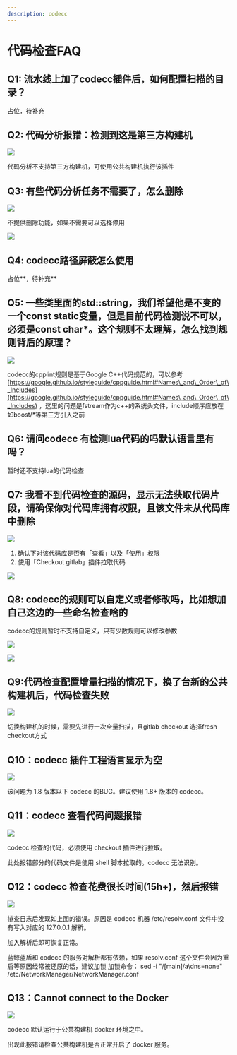 ```yaml
---
description: codecc
---
```


# 代码检查FAQ

## Q1: 流水线上加了codecc插件后，如何配置扫描的目录？

占位，待补充

## Q2: 代码分析报错：检测到这是第三方构建机

![](../../assets/企业微信截图_16393674859420.png)

代码分析不支持第三方构建机，可使用公共构建机执行该插件

## Q3: 有些代码分析任务不需要了，怎么删除

![](../../assets/企业微信截图_16394863726885.png)

不提供删除功能，如果不需要可以选择停用

![](../../assets/wecom-temp-86ae0a86fe2fc72292be8a99ea3aca3c.png)

## Q4: codecc路径屏蔽怎么使用

占位**，待补充**

## Q5: 一些类里面的std::string，我们希望他是不变的一个const static变量，但是目前代码检测说不可以，必须是const char\*。这个规则不太理解，怎么找到规则背后的原理？

![](../../assets/image-20220301101202-dqwHG.png)

codecc的cpplint规则是基于Google C++代码规范的，可以参考[https://google.github.io/styleguide/cppguide.html#Names\_and\_Order\_of\_Includes](https://google.github.io/styleguide/cppguide.html#Names\_and\_Order\_of\_Includes) ，这里的问题是fstream作为c++的系统头文件，include顺序应放在如boost/\*等第三方引入之前

## Q6: 请问codecc 有检测lua代码的吗默认语言里有吗？

暂时还不支持lua的代码检查

## Q7: 我看不到代码检查的源码，显示无法获取代码片段，请确保你对代码库拥有权限，且该文件未从代码库中删除

![](../../assets/企业微信截图_162764646337.png)

1. 确认下对该代码库是否有「查看」以及「使用」权限
2. 使用「Checkout gitlab」插件拉取代码

![](../../assets/wecom-temp-cf8119964a088f29ea8c6ab91207001b.png)

## Q8: codecc的规则可以自定义或者修改吗，比如想加自己这边的一些命名检查啥的

codecc的规则暂时不支持自定义，只有少数规则可以修改参数

![](../../assets/wecom-temp-08d0c28a28b7da8ca0aa399a96834f15.png)

![](../../assets/wecom-temp-54ddc1c54d449c261c04721f0cf403d2.png)



## Q9:代码检查配置增量扫描的情况下，换了台新的公共构建机后，代码检查失败

![](../../assets/企业微信截图_16388456801202.png)

切换构建机的时候，需要先进行一次全量扫描，且gitlab checkout 选择fresh checkout方式



## Q10：codecc 插件工程语言显示为空

![](../../assets/codecc_project_lang_error.png)

该问题为 1.8 版本以下 codecc 的BUG。建议使用 1.8+ 版本的 codecc。





## Q11：codecc 查看代码问题报错

![](../../assets/codecc_check_error.png)

codecc 检查的代码，必须使用 checkout 插件进行拉取。

此处报错部分的代码文件是使用 shell 脚本拉取的。codecc 无法识别。



## Q12：codecc 检查花费很长时间(15h+)，然后报错

![](../../assets/codecc_post_error.png)

排查日志后发现如上图的错误。原因是 codecc 机器 /etc/resolv.conf 文件中没有写入对应的 127.0.0.1 解析。

加入解析后即可恢复正常。



蓝鲸蓝盾和 codecc 的服务对解析都有依赖，如果 resolv.conf 这个文件会因为重启等原因经常被还原的话，建议加锁
加锁命令：
sed -i "/\[main\]/a\dns=none" /etc/NetworkManager/NetworkManager.conf



## Q13：Cannot connect to the Docker

![](../../assets/codecc_docker_error.png)

codecc 默认运行于公共构建机 docker 环境之中。

出现此报错请检查公共构建机是否正常开启了 docker 服务。
